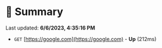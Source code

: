 # 📖 Summary
Last updated: **6/6/2023, 4:35:16 PM**

- `GET` [https://google.com](https://google.com) - **Up** (212ms)
